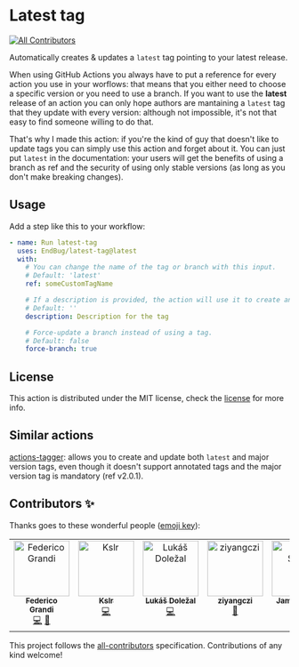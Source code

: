 # Latest tag

[![All Contributors](https://img.shields.io/github/all-contributors/EndBug/latest-tag)](#contributors-)

Automatically creates & updates a `latest` tag pointing to your latest release.

When using GitHub Actions you always have to put a reference for every action you use in your worflows: that means that you either need to choose a specific version or you need to use a branch.
If you want to use the **latest** release of an action you can only hope authors are mantaining a `latest` tag that they update with every version: although not impossible, it's not that easy to find someone willing to do that.

That's why I made this action: if you're the kind of guy that doesn't like to update tags you can simply use this action and forget about it. You can just put `latest` in the documentation: your users will get the benefits of using a branch as ref and the security of using only stable versions (as long as you don't make breaking changes).

## Usage

Add a step like this to your workflow:

```yaml
- name: Run latest-tag
  uses: EndBug/latest-tag@latest
  with:
    # You can change the name of the tag or branch with this input.
    # Default: 'latest'
    ref: someCustomTagName

    # If a description is provided, the action will use it to create an annotated tag. If none is given, the action will create a lightweight tag.
    # Default: ''
    description: Description for the tag

    # Force-update a branch instead of using a tag.
    # Default: false
    force-branch: true
```

## License

This action is distributed under the MIT license, check the [license](LICENSE) for more info.

## Similar actions

[actions-tagger](https://github.com/marketplace/actions/actions-tagger): allows you to create and update both `latest` and major version tags, even though it doesn't support annotated tags and the major version tag is mandatory (ref v2.0.1).

## Contributors ✨

Thanks goes to these wonderful people ([emoji key](https://allcontributors.org/docs/en/emoji-key)):

<!-- ALL-CONTRIBUTORS-LIST:START - Do not remove or modify this section -->
<!-- prettier-ignore-start -->
<!-- markdownlint-disable -->
<table>
  <tbody>
    <tr>
      <td align="center" valign="top" width="14.28%"><a href="https://github.com/EndBug"><img src="https://avatars1.githubusercontent.com/u/26386270?v=4?s=100" width="100px;" alt="Federico Grandi"/><br /><sub><b>Federico Grandi</b></sub></a><br /><a href="https://github.com/EndBug/latest-tag/commits?author=EndBug" title="Code">💻</a> <a href="https://github.com/EndBug/latest-tag/commits?author=EndBug" title="Documentation">📖</a></td>
      <td align="center" valign="top" width="14.28%"><a href="https://github.com/kslr"><img src="https://avatars3.githubusercontent.com/u/5516323?v=4?s=100" width="100px;" alt="Kslr"/><br /><sub><b>Kslr</b></sub></a><br /><a href="https://github.com/EndBug/latest-tag/commits?author=kslr" title="Code">💻</a></td>
      <td align="center" valign="top" width="14.28%"><a href="http://lukas.dolezalu.cz/"><img src="https://avatars0.githubusercontent.com/u/132277?v=4?s=100" width="100px;" alt="Lukáš Doležal"/><br /><sub><b>Lukáš Doležal</b></sub></a><br /><a href="https://github.com/EndBug/latest-tag/commits?author=DocX" title="Code">💻</a></td>
      <td align="center" valign="top" width="14.28%"><a href="https://github.com/ziyangczi"><img src="https://avatars0.githubusercontent.com/u/41968256?v=4?s=100" width="100px;" alt="ziyangczi"/><br /><sub><b>ziyangczi</b></sub></a><br /><a href="#ideas-ziyangczi" title="Ideas, Planning, & Feedback">🤔</a></td>
      <td align="center" valign="top" width="14.28%"><a href="https://floppy.org.uk"><img src="https://avatars.githubusercontent.com/u/3565?v=4?s=100" width="100px;" alt="James Smith"/><br /><sub><b>James Smith</b></sub></a><br /><a href="#ideas-Floppy" title="Ideas, Planning, & Feedback">🤔</a> <a href="https://github.com/EndBug/latest-tag/commits?author=Floppy" title="Code">💻</a></td>
      <td align="center" valign="top" width="14.28%"><a href="https://seb.people.metio.wtf/"><img src="https://avatars.githubusercontent.com/u/44168?v=4?s=100" width="100px;" alt="Sebastian Hoß"/><br /><sub><b>Sebastian Hoß</b></sub></a><br /><a href="https://github.com/EndBug/latest-tag/commits?author=sebhoss" title="Code">💻</a></td>
      <td align="center" valign="top" width="14.28%"><a href="http://linkedin.com/in/tgoffinet/"><img src="https://avatars.githubusercontent.com/u/15070724?v=4?s=100" width="100px;" alt="Tyler Goffinet"/><br /><sub><b>Tyler Goffinet</b></sub></a><br /><a href="https://github.com/EndBug/latest-tag/commits?author=qubitz" title="Code">💻</a></td>
    </tr>
  </tbody>
</table>

<!-- markdownlint-restore -->
<!-- prettier-ignore-end -->

<!-- ALL-CONTRIBUTORS-LIST:END -->

This project follows the [all-contributors](https://github.com/all-contributors/all-contributors) specification. Contributions of any kind welcome!
